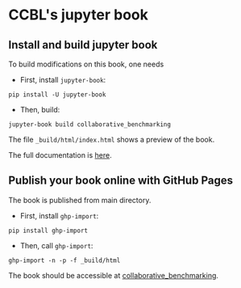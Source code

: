 # CCBL's jupyter book

## Install and build jupyter book

To build modifications on this book, one needs

* First, install `jupyter-book`:

```
pip install -U jupyter-book
```

* Then, build: 

```
jupyter-book build collaborative_benchmarking
```

The file `_build/html/index.html` shows a preview of the book.

The full documentation is [here](https://jupyterbook.org/intro.html).

## Publish your book online with GitHub Pages

The book is published from main directory.

* First, install `ghp-import`:

```
pip install ghp-import
```

* Then, call `ghp-import`:

```
ghp-import -n -p -f _build/html
```

The book should be accessible at [collaborative_benchmarking](https://computational-chemical-biology.github.io/collaborative_benchmarking).
